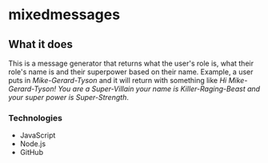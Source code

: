 # mixedmessages

## What it does 
This is a message generator that returns what the user's role is, what their role's name is and their superpower based on their name. Example, a user puts in *Mike-Gerard-Tyson* and it will return with something like *Hi Mike-Gerard-Tyson! You are a Super-Villain your name is Killer-Raging-Beast and your super power is Super-Strength*.

### Technologies 
* JavaScript
* Node.js
* GitHub